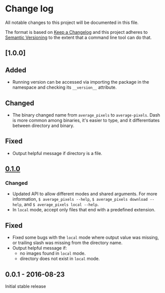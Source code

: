 # Change log

All notable changes to this project will be documented in this file.

The format is based on [Keep a Changelog](http://keepachangelog.com/) 
and this project adheres to [Semantic Versioning](http://semver.org/) to the extent that a command line tool can do that.

## [1.0.0]

## Added
- Running version can be accessed via importing the package in the namespace and checking its `__version__` attribute.

## Changed
- The binary changed name from `average_pixels` to `average-pixels`. Dash is more common among binaries, it's easier to type, and it differentiates between directory and binary.

## Fixed
- Output helpful message if directory is a file.

## [0.1.0]

### Changed
- Updated API to allow different modes and shared arguments. For more information, `$ average_pixels --help`, `$ average_pixels download --help`, and `$ average_pixels local --help`.
- In `local` mode, accept only files that end with a predefined extension.

## Fixed
- Fixed some bugs with the `local` mode where output value was missing, or trailing slash was missing from the directory name.
- Output helpful message if:
    - no images found in `local` mode.
    - directory does not exist in `local` mode.


## 0.0.1 - 2016-08-23

Initial stable release

[1.0.0dev]: https://github.com/liviu-/average-pixels/compare/v0.1.0...HEAD
[0.1.0]: https://github.com/liviu-/average-pixels/compare/v0.0.1...v0.1.0
